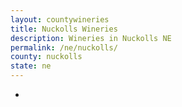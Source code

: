 ```yaml
---
layout: countywineries
title: Nuckolls Wineries
description: Wineries in Nuckolls NE
permalink: /ne/nuckolls/
county: nuckolls
state: ne
---
```

-
